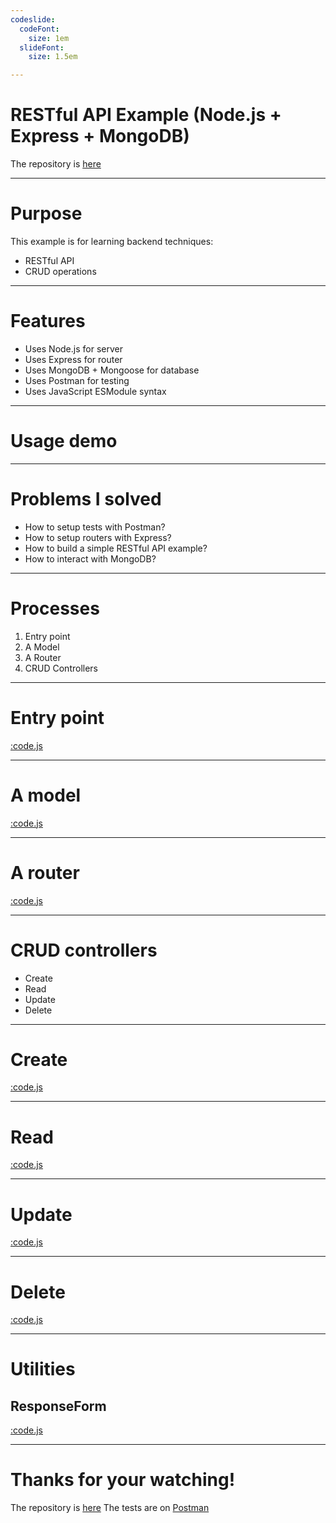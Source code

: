```yaml
---
codeslide:
  codeFont:
    size: 1em
  slideFont:
    size: 1.5em

---
```

# RESTful API Example (Node.js + Express + MongoDB)

The repository is [here](https://github.com/AsherJingkongChen/NEM-REST-API-Example.git)

---
# Purpose

This example is for learning backend techniques:
- RESTful API
- CRUD operations

---
# Features

- Uses Node.js for server
- Uses Express for router
- Uses MongoDB + Mongoose for database
- Uses Postman for testing
- Uses JavaScript ESModule syntax

---
# Usage demo

---
# Problems I solved

- How to setup tests with Postman?
- How to setup routers with Express?
- How to build a simple RESTful API example?
- How to interact with MongoDB?

---
# Processes

1. Entry point
2. A Model
3. A Router
4. CRUD Controllers

---
# Entry point

[:code.js](https://raw.githubusercontent.com/AsherJingkongChen/NEM-REST-API-Example/main/index.js)

---
# A model

[:code.js](https://raw.githubusercontent.com/AsherJingkongChen/NEM-REST-API-Example/main/models/Card/CardModel.js)

---
# A router

[:code.js](https://raw.githubusercontent.com/AsherJingkongChen/NEM-REST-API-Example/main/routers/Card/CardRouter.js)

---
# CRUD controllers

- Create
- Read
- Update
- Delete

---
# Create

[:code.js](https://raw.githubusercontent.com/AsherJingkongChen/NEM-REST-API-Example/main/controllers/Card/create.js)

---
# Read

[:code.js](https://raw.githubusercontent.com/AsherJingkongChen/NEM-REST-API-Example/main/controllers/Card/read.js)

---
# Update

[:code.js](https://raw.githubusercontent.com/AsherJingkongChen/NEM-REST-API-Example/main/controllers/Card/update.js)

---
# Delete

[:code.js](https://raw.githubusercontent.com/AsherJingkongChen/NEM-REST-API-Example/main/controllers/Card/delete.js)

---
# Utilities

## ResponseForm

[:code.js](https://raw.githubusercontent.com/AsherJingkongChen/NEM-REST-API-Example/main/controllers/Card/ResponseForm.js)

---
# Thanks for your watching!

The repository is [here](https://github.com/AsherJingkongChen/NEM-REST-API-Example.git)
The tests are on [Postman](https://www.postman.com/supply-administrator-56584646/workspace/my-workspace/collection/24393116-46ba2a8d-f6c5-409f-9ee9-c1b1fd0eba0d?action=share&creator=24393116)
